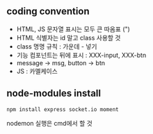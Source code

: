 ## coding convention

- HTML, JS 문자열 표시는 모두 큰 따옴표 (")
- HTML 식별자는 id 말고 class 사용할 것
- class 명명 규칙 : 가운데 - 넣기
- 기능 컴포넌트는 뒤에 표시 : XXX-input, XXX-btn
- message -> msg, button -> btn
- JS : 카멜케이스


## node-modules install
```
npm install express socket.io moment
```

nodemon 실행은 cmd에서 할 것
